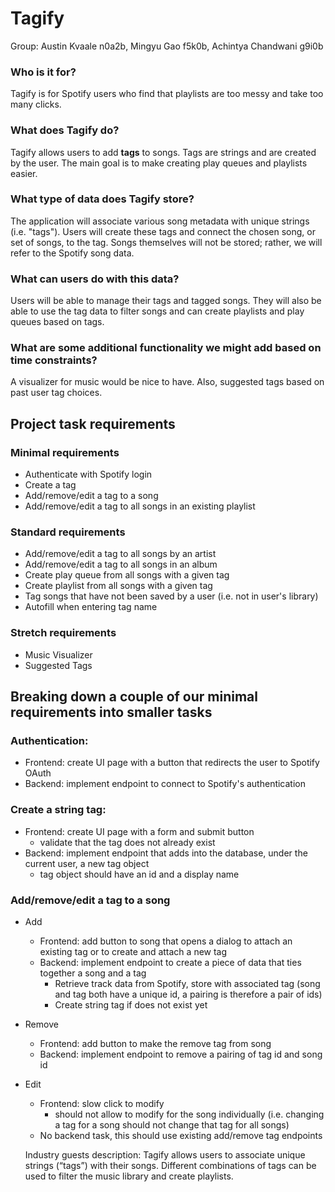 # Tagify
Group: Austin Kvaale n0a2b, Mingyu Gao f5k0b, Achintya Chandwani g9i0b

### Who is it for?
Tagify is for Spotify users who find that playlists are too messy and take too many clicks.

### What does Tagify do?
Tagify allows users to add **tags** to songs. Tags are strings and are created by the user. The main goal is to make creating play queues and playlists easier.

### What type of data does Tagify store?
The application will associate various song metadata with unique strings (i.e. "tags"). Users will create these tags and connect the chosen song, or set of songs, to the tag. Songs themselves will not be stored; rather, we will refer to the Spotify song data.

### What can users do with this data?
Users will be able to manage their tags and tagged songs. They will also be able to use the tag data to filter songs and can create playlists and play queues based on tags.

### What are some additional functionality we might add based on time constraints?
A visualizer for music would be nice to have. Also, suggested tags based on past user tag choices.

## Project task requirements

### Minimal requirements

- Authenticate with Spotify login
- Create a tag
- Add/remove/edit a tag to a song
- Add/remove/edit a tag to all songs in an existing playlist

### Standard requirements

- Add/remove/edit a tag to all songs by an artist
- Add/remove/edit a tag to all songs in an album
- Create play queue from all songs with a given tag
- Create playlist from all songs with a given tag
- Tag songs that have not been saved by a user (i.e. not in user's library)
- Autofill when entering tag name

### Stretch requirements
- Music Visualizer
- Suggested Tags

## Breaking down a couple of our minimal requirements into smaller tasks

### Authentication:
- Frontend: create UI page with a button that redirects the user to Spotify OAuth
- Backend: implement endpoint to connect to Spotify's authentication

### Create a string tag:
- Frontend: create UI page with a form and submit button
  - validate that the tag does not already exist
- Backend: implement endpoint that adds into the database, under the current user, a new tag object
  - tag object should have an id and a display name

### Add/remove/edit a tag to a song
- Add
  - Frontend: add button to song that opens a dialog to attach an existing tag or to create and attach a new tag
  - Backend: implement endpoint to create a piece of data that ties together a song and a tag
    - Retrieve track data from Spotify, store with associated tag (song and tag both have a unique id, a pairing is therefore a pair of ids)
    - Create string tag if does not exist yet
- Remove
  - Frontend: add button to make the remove tag from song
  - Backend: implement endpoint to remove a pairing of tag id and song id
- Edit
  - Frontend: slow click to modify
    - should not allow to modify for the song individually (i.e. changing a tag for a song should not change that tag for all songs)
  - No backend task, this should use existing add/remove tag endpoints
  
  
  Industry guests description:
Tagify allows users to associate unique strings (“tags”) with their songs. Different combinations of tags can be used to filter the music library and create playlists.
